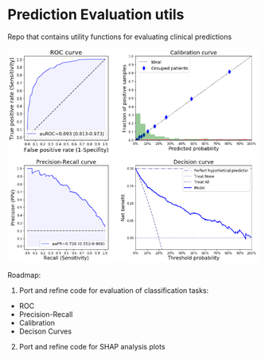 # Prediction Evaluation utils

Repo that contains utility functions for evaluating clinical predictions

![Alt text](/example_eval_plots.png?raw=true "Title")

Roadmap:
1. Port and refine code for evaluation of classification tasks:
  * ROC
  * Precision-Recall
  * Calibration
  * Decison Curves
  
  2. Port and refine code for SHAP analysis plots
